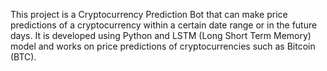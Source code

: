 This project is a Cryptocurrency Prediction Bot that can make price predictions of a cryptocurrency within a certain date range or in the future days. It is developed using Python and LSTM (Long Short Term Memory) model and works on price predictions of cryptocurrencies such as Bitcoin (BTC).
